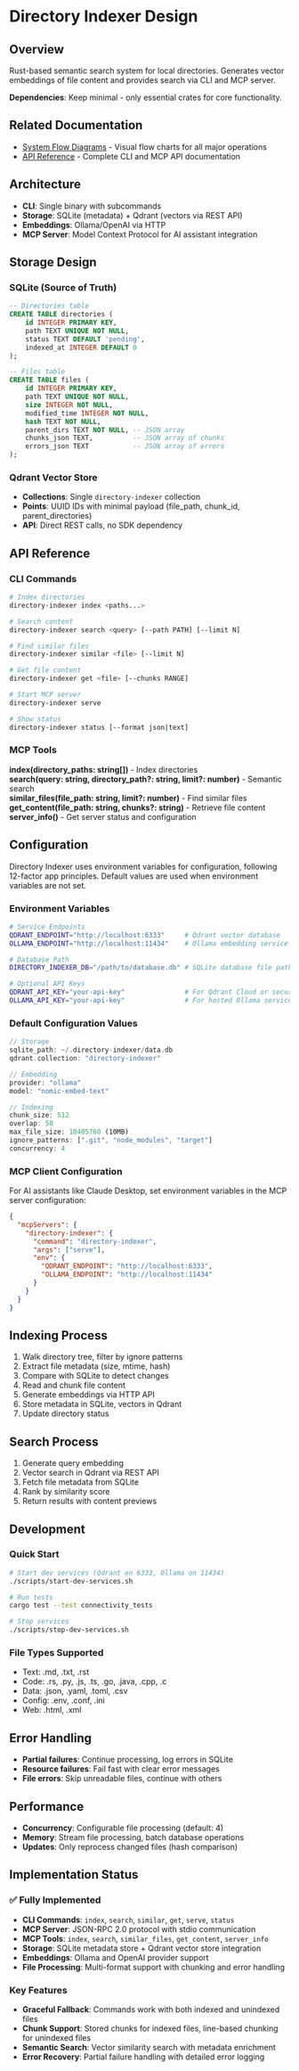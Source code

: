 # Directory Indexer Design

## Overview

Rust-based semantic search system for local directories. Generates vector embeddings of file content and provides search via CLI and MCP server.

**Dependencies**: Keep minimal - only essential crates for core functionality.

## Related Documentation

- [System Flow Diagrams](designs/flows.md) - Visual flow charts for all major operations
- [API Reference](designs/API.md) - Complete CLI and MCP API documentation

## Architecture

- **CLI**: Single binary with subcommands
- **Storage**: SQLite (metadata) + Qdrant (vectors via REST API)  
- **Embeddings**: Ollama/OpenAI via HTTP
- **MCP Server**: Model Context Protocol for AI assistant integration

## Storage Design

### SQLite (Source of Truth)
```sql
-- Directories table
CREATE TABLE directories (
    id INTEGER PRIMARY KEY,
    path TEXT UNIQUE NOT NULL,
    status TEXT DEFAULT 'pending',
    indexed_at INTEGER DEFAULT 0
);

-- Files table  
CREATE TABLE files (
    id INTEGER PRIMARY KEY,
    path TEXT UNIQUE NOT NULL,
    size INTEGER NOT NULL,
    modified_time INTEGER NOT NULL,
    hash TEXT NOT NULL,
    parent_dirs TEXT NOT NULL, -- JSON array
    chunks_json TEXT,          -- JSON array of chunks
    errors_json TEXT           -- JSON array of errors
);
```

### Qdrant Vector Store
- **Collections**: Single `directory-indexer` collection
- **Points**: UUID IDs with minimal payload (file_path, chunk_id, parent_directories)
- **API**: Direct REST calls, no SDK dependency

## API Reference

### CLI Commands

```bash
# Index directories
directory-indexer index <paths...>

# Search content
directory-indexer search <query> [--path PATH] [--limit N]

# Find similar files  
directory-indexer similar <file> [--limit N]

# Get file content
directory-indexer get <file> [--chunks RANGE]

# Start MCP server
directory-indexer serve

# Show status
directory-indexer status [--format json|text]
```

### MCP Tools

**index(directory_paths: string[])** - Index directories  
**search(query: string, directory_path?: string, limit?: number)** - Semantic search  
**similar_files(file_path: string, limit?: number)** - Find similar files  
**get_content(file_path: string, chunks?: string)** - Retrieve file content  
**server_info()** - Get server status and configuration

## Configuration

Directory Indexer uses environment variables for configuration, following 12-factor app principles. Default values are used when environment variables are not set.

### Environment Variables

```bash
# Service Endpoints
QDRANT_ENDPOINT="http://localhost:6333"     # Qdrant vector database
OLLAMA_ENDPOINT="http://localhost:11434"    # Ollama embedding service

# Database Path  
DIRECTORY_INDEXER_DB="/path/to/database.db" # SQLite database file path

# Optional API Keys
QDRANT_API_KEY="your-api-key"               # For Qdrant Cloud or secured instances
OLLAMA_API_KEY="your-api-key"               # For hosted Ollama services
```

### Default Configuration Values

```rust
// Storage
sqlite_path: ~/.directory-indexer/data.db
qdrant.collection: "directory-indexer"

// Embedding
provider: "ollama"
model: "nomic-embed-text"

// Indexing  
chunk_size: 512
overlap: 50
max_file_size: 10485760 (10MB)
ignore_patterns: [".git", "node_modules", "target"]
concurrency: 4
```

### MCP Client Configuration

For AI assistants like Claude Desktop, set environment variables in the MCP server configuration:

```json
{
  "mcpServers": {
    "directory-indexer": {
      "command": "directory-indexer",
      "args": ["serve"],
      "env": {
        "QDRANT_ENDPOINT": "http://localhost:6333",
        "OLLAMA_ENDPOINT": "http://localhost:11434"
      }
    }
  }
}
```

## Indexing Process

1. Walk directory tree, filter by ignore patterns
2. Extract file metadata (size, mtime, hash)
3. Compare with SQLite to detect changes
4. Read and chunk file content
5. Generate embeddings via HTTP API
6. Store metadata in SQLite, vectors in Qdrant
7. Update directory status

## Search Process

1. Generate query embedding
2. Vector search in Qdrant via REST API
3. Fetch file metadata from SQLite
4. Rank by similarity score
5. Return results with content previews

## Development

### Quick Start
```bash
# Start dev services (Qdrant on 6333, Ollama on 11434)
./scripts/start-dev-services.sh

# Run tests
cargo test --test connectivity_tests

# Stop services
./scripts/stop-dev-services.sh
```

### File Types Supported
- Text: .md, .txt, .rst
- Code: .rs, .py, .js, .ts, .go, .java, .cpp, .c
- Data: .json, .yaml, .toml, .csv
- Config: .env, .conf, .ini
- Web: .html, .xml

## Error Handling

- **Partial failures**: Continue processing, log errors in SQLite
- **Resource failures**: Fail fast with clear error messages  
- **File errors**: Skip unreadable files, continue with others

## Performance

- **Concurrency**: Configurable file processing (default: 4)
- **Memory**: Stream file processing, batch database operations
- **Updates**: Only reprocess changed files (hash comparison)

## Implementation Status

### ✅ Fully Implemented
- **CLI Commands**: `index`, `search`, `similar`, `get`, `serve`, `status`
- **MCP Server**: JSON-RPC 2.0 protocol with stdio communication
- **MCP Tools**: `index`, `search`, `similar_files`, `get_content`, `server_info`
- **Storage**: SQLite metadata store + Qdrant vector store integration
- **Embeddings**: Ollama and OpenAI provider support
- **File Processing**: Multi-format support with chunking and error handling

### Key Features
- **Graceful Fallback**: Commands work with both indexed and unindexed files
- **Chunk Support**: Stored chunks for indexed files, line-based chunking for unindexed files
- **Semantic Search**: Vector similarity search with metadata enrichment
- **Error Recovery**: Partial failure handling with detailed error logging